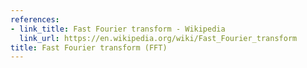 ```yaml
---
references:
- link_title: Fast Fourier transform - Wikipedia
  link_url: https://en.wikipedia.org/wiki/Fast_Fourier_transform
title: Fast Fourier transform (FFT)
---
```

